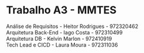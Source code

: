 # Trabalho A3 - MMTES
Análise de Requisitos - Heitor Rodrigues - 972320462 <br>
Arquitetura Back-End - Iago Costa - 972310499 <br>
Arquitetura DB - Kelvin Marlon - 972410919 <br>
Tech Lead e CICD - Laura Moura - 972311036 
